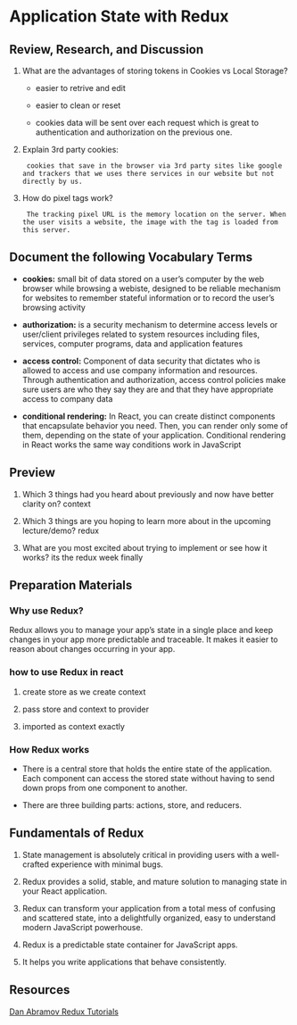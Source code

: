 # Application State with Redux
>
## Review, Research, and Discussion

1. What are the advantages of storing tokens in Cookies vs Local Storage?

    * easier to retrive and edit
  
    * easier to clean or reset
  
    * cookies data will be sent over each request which is great to authentication and authorization on the previous one.

2. Explain 3rd party cookies:

        cookies that save in the browser via 3rd party sites like google and trackers that we uses there services in our website but not directly by us.

3. How do pixel tags work?

        The tracking pixel URL is the memory location on the server. When the user visits a website, the image with the tag is loaded from this server.

## Document the following Vocabulary Terms

* **cookies:** small bit of data stored on a user’s computer by the web browser while browsing a webiste, designed to be reliable mechanism for websites to remember stateful information or to record the user’s browsing activity

* **authorization:** is a security mechanism to determine access levels or user/client privileges related to system resources including files, services, computer programs, data and application features

* **access control:** Component of data security that dictates who is allowed to access and use company information and resources. Through authentication and authorization, access control policies make sure users are who they say they are and that they have appropriate access to company data

* **conditional rendering:** In React, you can create distinct components that encapsulate behavior you need. Then, you can render only some of them, depending on the state of your application. Conditional rendering in React works the same way conditions work in JavaScript

## Preview

1. Which 3 things had you heard about previously and now have better clarity on? context

2. Which 3 things are you hoping to learn more about in the upcoming lecture/demo? redux

3. What are you most excited about trying to implement or see how it works? its the redux week finally

## Preparation Materials

### Why use Redux?

Redux allows you to manage your app’s state in a single place and keep changes in your app more predictable and traceable. It makes it easier to reason about changes occurring in your app.

### how to use Redux in react

1. create store as we create context

2. pass store and context to provider

3. imported as context exactly

### How Redux works

* There is a central store that holds the entire state of the application. Each component can access the stored state without having to send down props from one component to another.

* There are three building parts: actions, store, and reducers.

## Fundamentals of Redux

1. State management is absolutely critical in providing users with a well-crafted experience with minimal bugs.

2. Redux provides a solid, stable, and mature solution to managing state in your React application.

3. Redux can transform your application from a total mess of confusing and scattered state, into a delightfully organized, easy to understand modern JavaScript powerhouse.

4. Redux is a predictable state container for JavaScript apps.

5. It helps you write applications that behave consistently.

## Resources

[Dan Abramov Redux Tutorials](https://egghead.io/courses/fundamentals-of-redux-course-from-dan-abramov-bd5cc867)
